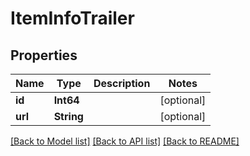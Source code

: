 # ItemInfoTrailer

## Properties
Name | Type | Description | Notes
------------ | ------------- | ------------- | -------------
**id** | **Int64** |  | [optional] 
**url** | **String** |  | [optional] 

[[Back to Model list]](../README.md#documentation-for-models) [[Back to API list]](../README.md#documentation-for-api-endpoints) [[Back to README]](../README.md)


